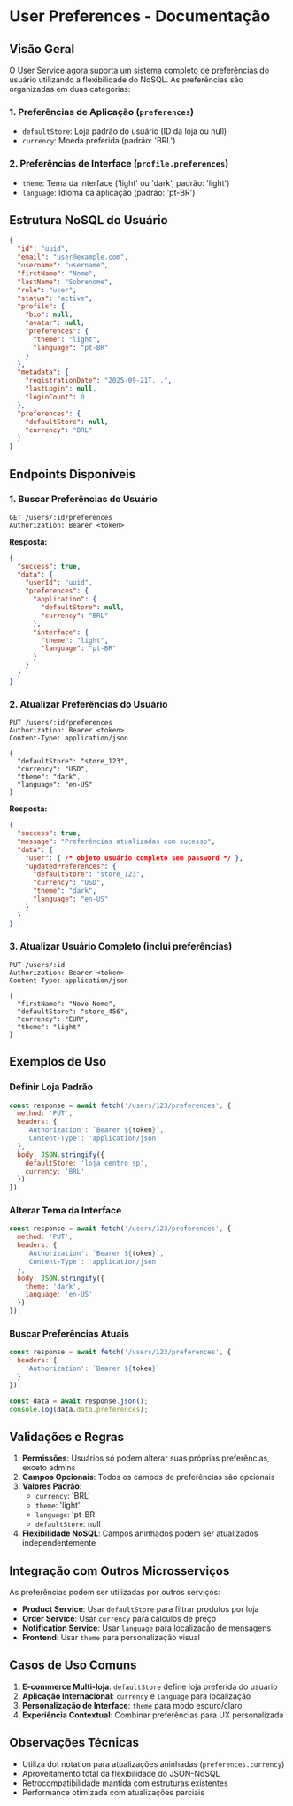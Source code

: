 # User Preferences - Documentação

## Visão Geral

O User Service agora suporta um sistema completo de preferências do usuário utilizando a flexibilidade do NoSQL. As preferências são organizadas em duas categorias:

### 1. Preferências de Aplicação (`preferences`)
- `defaultStore`: Loja padrão do usuário (ID da loja ou null)
- `currency`: Moeda preferida (padrão: 'BRL')

### 2. Preferências de Interface (`profile.preferences`)
- `theme`: Tema da interface ('light' ou 'dark', padrão: 'light')
- `language`: Idioma da aplicação (padrão: 'pt-BR')

## Estrutura NoSQL do Usuário

```json
{
  "id": "uuid",
  "email": "user@example.com",
  "username": "username",
  "firstName": "Nome",
  "lastName": "Sobrenome",
  "role": "user",
  "status": "active",
  "profile": {
    "bio": null,
    "avatar": null,
    "preferences": {
      "theme": "light",
      "language": "pt-BR"
    }
  },
  "metadata": {
    "registrationDate": "2025-09-21T...",
    "lastLogin": null,
    "loginCount": 0
  },
  "preferences": {
    "defaultStore": null,
    "currency": "BRL"
  }
}
```

## Endpoints Disponíveis

### 1. Buscar Preferências do Usuário
```http
GET /users/:id/preferences
Authorization: Bearer <token>
```

**Resposta:**
```json
{
  "success": true,
  "data": {
    "userId": "uuid",
    "preferences": {
      "application": {
        "defaultStore": null,
        "currency": "BRL"
      },
      "interface": {
        "theme": "light",
        "language": "pt-BR"
      }
    }
  }
}
```

### 2. Atualizar Preferências do Usuário
```http
PUT /users/:id/preferences
Authorization: Bearer <token>
Content-Type: application/json

{
  "defaultStore": "store_123",
  "currency": "USD",
  "theme": "dark",
  "language": "en-US"
}
```

**Resposta:**
```json
{
  "success": true,
  "message": "Preferências atualizadas com sucesso",
  "data": {
    "user": { /* objeto usuário completo sem password */ },
    "updatedPreferences": {
      "defaultStore": "store_123",
      "currency": "USD",
      "theme": "dark",
      "language": "en-US"
    }
  }
}
```

### 3. Atualizar Usuário Completo (inclui preferências)
```http
PUT /users/:id
Authorization: Bearer <token>
Content-Type: application/json

{
  "firstName": "Novo Nome",
  "defaultStore": "store_456",
  "currency": "EUR",
  "theme": "light"
}
```

## Exemplos de Uso

### Definir Loja Padrão
```javascript
const response = await fetch('/users/123/preferences', {
  method: 'PUT',
  headers: {
    'Authorization': `Bearer ${token}`,
    'Content-Type': 'application/json'
  },
  body: JSON.stringify({
    defaultStore: 'loja_centro_sp',
    currency: 'BRL'
  })
});
```

### Alterar Tema da Interface
```javascript
const response = await fetch('/users/123/preferences', {
  method: 'PUT',
  headers: {
    'Authorization': `Bearer ${token}`,
    'Content-Type': 'application/json'
  },
  body: JSON.stringify({
    theme: 'dark',
    language: 'en-US'
  })
});
```

### Buscar Preferências Atuais
```javascript
const response = await fetch('/users/123/preferences', {
  headers: {
    'Authorization': `Bearer ${token}`
  }
});

const data = await response.json();
console.log(data.data.preferences);
```

## Validações e Regras

1. **Permissões**: Usuários só podem alterar suas próprias preferências, exceto admins
2. **Campos Opcionais**: Todos os campos de preferências são opcionais
3. **Valores Padrão**: 
   - `currency`: 'BRL'
   - `theme`: 'light'
   - `language`: 'pt-BR'
   - `defaultStore`: null
4. **Flexibilidade NoSQL**: Campos aninhados podem ser atualizados independentemente

## Integração com Outros Microsserviços

As preferências podem ser utilizadas por outros serviços:

- **Product Service**: Usar `defaultStore` para filtrar produtos por loja
- **Order Service**: Usar `currency` para cálculos de preço
- **Notification Service**: Usar `language` para localização de mensagens
- **Frontend**: Usar `theme` para personalização visual

## Casos de Uso Comuns

1. **E-commerce Multi-loja**: `defaultStore` define loja preferida do usuário
2. **Aplicação Internacional**: `currency` e `language` para localização
3. **Personalização de Interface**: `theme` para modo escuro/claro
4. **Experiência Contextual**: Combinar preferências para UX personalizada

## Observações Técnicas

- Utiliza dot notation para atualizações aninhadas (`preferences.currency`)
- Aproveitamento total da flexibilidade do JSON-NoSQL
- Retrocompatibilidade mantida com estruturas existentes
- Performance otimizada com atualizações parciais